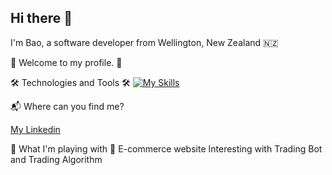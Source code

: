 ## Hi there 👋
I'm Bao, a software developer from Wellington, New Zealand 🇳🇿

🎉 Welcome to my profile. 🎉

🛠 Technologies and Tools 🛠
[![My Skills](https://skillicons.dev/icons?i=java,cs,py,react,mysql,git,javascript,html,css,typescript,bootstrap&perline=12)](https://skillicons.dev)

📬 Where can you find me?

<a href="https://www.linkedin.com/in/duybaodanghoang/">My Linkedin</a>

🧠 What I'm playing with 🤑
E-commerce website
Interesting with Trading Bot and Trading Algorithm

